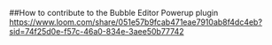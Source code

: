 ##How to contribute to the Bubble Editor Powerup plugin
https://www.loom.com/share/051e57b9fcab471eae7910ab8f4dc4eb?sid=74f25d0e-f57c-46a0-834e-3aee50b77742
